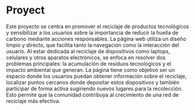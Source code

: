 # Proyect
Este proyecto se centra en promover el reciclaje de productos tecnológicos y sensibilizar a los usuarios sobre la importancia de reducir la huella de carbono mediante acciones responsables. La página web utiliza un diseño limpio y directo, que facilita tanto la navegación como la interacción del usuario. Al estar dedicada al reciclaje de dispositivos como laptops, celulares y otros aparatos electrónicos, se enfoca en resolver dos problemas principales: la acumulación de residuos tecnológicos y el impacto ambiental que generan.
La página tiene como objetivo ser un espacio donde los usuarios puedan obtener información sobre el reciclaje, localizar puntos cercanos donde depositar estos dispositivos y también participar de forma activa sugiriendo nuevos lugares para la recolección. Esto permite que la comunidad contribuya al crecimiento de una red de reciclaje más efectiva.
